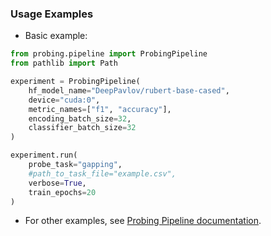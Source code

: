 ### Usage Examples
- Basic example:
```python
from probing.pipeline import ProbingPipeline
from pathlib import Path

experiment = ProbingPipeline(
    hf_model_name="DeepPavlov/rubert-base-cased",
    device="cuda:0",
    metric_names=["f1", "accuracy"],
    encoding_batch_size=32,
    classifier_batch_size=32
)

experiment.run(
    probe_task="gapping",
    #path_to_task_file="example.csv",
    verbose=True,
    train_epochs=20
)
```
- For other examples, see [Probing Pipeline documentation](https://github.com/AIRI-Institute/Probing_framework/tree/main/scripts).
